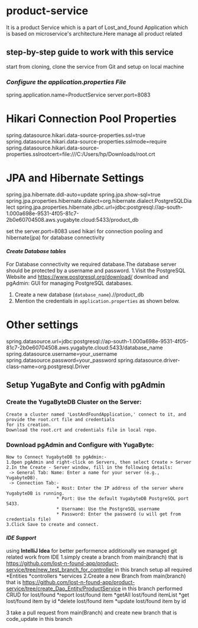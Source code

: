 # product-service

It is a product Service which is a part of Lost_and_found Application
which is based on microservice's architecture.Here manage all product related

## step-by-step guide to work with this service
start from cloning, clone the service from Git and setup on local machine 

### *Configure the application.properties File*
spring.application.name=ProductService
server.port=8083


# Hikari Connection Pool Properties
spring.datasource.hikari.data-source-properties.ssl=true
spring.datasource.hikari.data-source-properties.sslmode=require
spring.datasource.hikari.data-source-properties.sslrootcert=file:///C:/Users/hp/Downloads/root.crt

# JPA and Hibernate Settings
spring.jpa.hibernate.ddl-auto=update
spring.jpa.show-sql=true
spring.jpa.properties.hibernate.dialect=org.hibernate.dialect.PostgreSQLDialect
spring.jpa.properties.hibernate.jdbc.url=jdbc:postgresql://ap-south-1.000a698e-9531-4f05-81c7-2b0e60704508.aws.yugabyte.cloud:5433/product_db

set the server.port=8083 used hikari for connection pooling and hibernate(jpa) for database connectivity

#### *Create Database tables* 

For Database connectivity we required database.The database server should be protected by a username and password.
1.Visit the PostgreSQL Website and https://www.postgresql.org/download/ download
and pgAdmin: GUI for managing PostgreSQL databases.

1. Create a new database (`database_name`).//product_db
2. Mention the credentials in `application.properties` as shown below. 

# Other settings

spring.datasource.url=jdbc:postgresql://ap-south-1.000a698e-9531-4f05-81c7-2b0e60704508.aws.yugabyte.cloud:5433/database_name
spring.datasource.username=your_username
spring.datasource.password=your_password
spring.datasource.driver-class-name=org.postgresql.Driver

## Setup YugaByte and Config with pgAdmin

### Create the YugaByteDB Cluster on the Server:

    Create a cluster named 'LostAndFoundApplication,' connect to it, and provide the root.crt file and credentials 
    for its creation.
    Download the root.crt and credentials file in local repo.

### Download pgAdmin and Configure with YugaByte:

    Now to Connect YugabyteDB to pgAdmin:-
    1.Open pgAdmin and right-click on Servers, then select Create > Server
    2.In the Create - Server window, fill in the following details:
     -> General Tab: Name: Enter a name for your server (e.g., YugabyteDB).
     -> Connection Tab:-
                       * Host: Enter the IP address of the server where YugabyteDB is running.
                       * Port: Use the default YugabyteDB PostgreSQL port 5433.
                       * Username: Use the PostgreSQL username
                       * Password: Enter the password (u will get from credentials file)
    3.Click Save to create and connect.

#### *IDE Support*

using <b>IntelliJ Idea</b> for better performence additionally we managed git related work from IDE
1.simply create a branch from main(branch) that is https://github.com/lost-n-found-app/product-service/tree/new_test_branch_for_controller
in this branch setup all required 
                                 *Entities
                                 *controllers
                                 *services 
2.Create a new Branch from main(branch) that is https://github.com/lost-n-found-app/product-service/tree/create_Dao_Entity/ProductService
in this branch performed CRUD for lost/found
                                 *report lost/found item
                                 *getAll lost/found itemList
                                 *get lost/found item by id
                                 *delete lost/found item
                                 *update lost/found item by id

3 take a pull request from main(Branch) and create new branch that is code_update
in this branch 